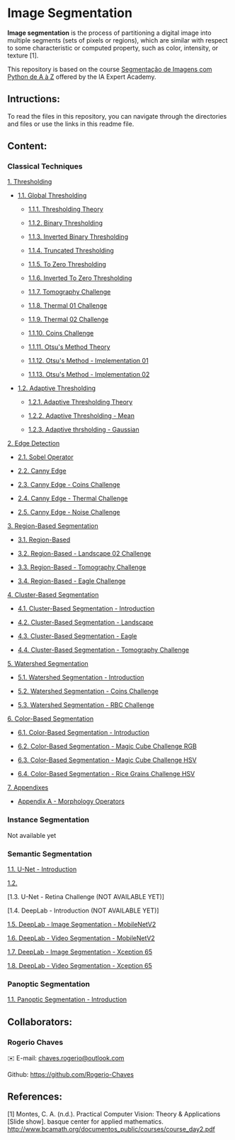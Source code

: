 # Image Segmentation

<b>Image segmentation</b> is the process of partitioning a digital image into
multiple segments (sets of pixels or regions), which are similar with respect
to some characteristic or computed property, such as color, intensity, or
texture [1].

This repository is based on the course [Segmentação de Imagens com Python de A à Z](https://iaexpert.academy/cursos-online-assinatura/segmentacao-imagens-python-a-z/) offered by the IA Expert Academy.

## Intructions:

To read the files in this repository, you can navigate through the directories and files or use the links in this readme file.

## Content:

### Classical Techniques

[1. Thresholding](https://github.com/Rogerio-Chaves/Image_Segmentation/tree/main/001_Classical_Techniques/001_Thresholding)

* [1.1. Global Thresholding](https://github.com/Rogerio-Chaves/Image_Segmentation/tree/main/001_Classical_Techniques/001_Thresholding/001_Global_Thresholding)

  * [1.1.1. Thresholding Theory](https://github.com/Rogerio-Chaves/Image_Segmentation/blob/main/001_Classical_Techniques/001_Thresholding/001_Global_Thresholding/001_Thresholding-Theory.ipynb)

  * [1.1.2. Binary Thresholding](https://github.com/Rogerio-Chaves/Image_Segmentation/blob/main/001_Classical_Techniques/001_Thresholding/001_Global_Thresholding/002_binary_thresholding.ipynb)

  * [1.1.3. Inverted Binary Thresholding](https://github.com/Rogerio-Chaves/Image_Segmentation/blob/main/001_Classical_Techniques/001_Thresholding/001_Global_Thresholding/003_Inverted_Binary_Thresholding.ipynb)

  * [1.1.4. Truncated Thresholding](https://github.com/Rogerio-Chaves/Image_Segmentation/blob/main/001_Classical_Techniques/001_Thresholding/001_Global_Thresholding/004_Truncated_Thresholding.ipynb)

  * [1.1.5. To Zero Thresholding](https://github.com/Rogerio-Chaves/Image_Segmentation/blob/main/001_Classical_Techniques/001_Thresholding/001_Global_Thresholding/005_To_Zero_Thresholding.ipynb)

  * [1.1.6. Inverted To Zero Thresholding](https://github.com/Rogerio-Chaves/Image_Segmentation/blob/main/001_Classical_Techniques/001_Thresholding/001_Global_Thresholding/006_To_Inverted_Zero_Thresholding.ipynb)

  * [1.1.7. Tomography Challenge](https://github.com/Rogerio-Chaves/Image_Segmentation/blob/main/001_Classical_Techniques/001_Thresholding/001_Global_Thresholding/007_Tomogaphy_Challenge.ipynb)

  * [1.1.8. Thermal 01 Challenge](https://github.com/Rogerio-Chaves/Image_Segmentation/blob/main/001_Classical_Techniques/001_Thresholding/001_Global_Thresholding/008_Thermal_01_Challenge.ipynb)

  * [1.1.9. Thermal 02 Challenge](https://github.com/Rogerio-Chaves/Image_Segmentation/blob/main/001_Classical_Techniques/001_Thresholding/001_Global_Thresholding/009_Thermal_02_Challenge.ipynb)

  * [1.1.10. Coins Challenge](https://github.com/Rogerio-Chaves/Image_Segmentation/blob/main/001_Classical_Techniques/001_Thresholding/001_Global_Thresholding/010_Coins_Challenge.ipynb)

  * [1.1.11. Otsu's Method Theory](https://github.com/Rogerio-Chaves/Image_Segmentation/blob/main/001_Classical_Techniques/001_Thresholding/001_Global_Thresholding/011_Otsus_Method-Theory.ipynb)

  * [1.1.12. Otsu's Method - Implementation 01](https://github.com/Rogerio-Chaves/Image_Segmentation/blob/main/001_Classical_Techniques/001_Thresholding/001_Global_Thresholding/012_Otsus_Method-Implementation_01.ipynb)

  * [1.1.13. Otsu's Method - Implementation 02](https://github.com/Rogerio-Chaves/Image_Segmentation/blob/main/001_Classical_Techniques/001_Thresholding/001_Global_Thresholding/013_Otsus_Method-Implementation_02.ipynb)

* [1.2. Adaptive Thresholding](https://github.com/Rogerio-Chaves/Image_Segmentation/tree/main/001_Classical_Techniques/001_Thresholding/002_Adaptive_Thresholding)

  * [1.2.1. Adaptive Thresholding Theory](https://github.com/Rogerio-Chaves/Image_Segmentation/blob/main/001_Classical_Techniques/001_Thresholding/002_Adaptive_Thresholding/001_Adaptive_Thresh-Theory.ipynb)

  * [1.2.2. Adaptive Thresholding - Mean](https://github.com/Rogerio-Chaves/Image_Segmentation/blob/main/001_Classical_Techniques/001_Thresholding/002_Adaptive_Thresholding/002.Adaptive_Thresh-Mean.ipynb)

  * [1.2.3. Adaptive thrsholding - Gaussian](https://github.com/Rogerio-Chaves/Image_Segmentation/blob/main/001_Classical_Techniques/001_Thresholding/002_Adaptive_Thresholding/003.Adaptive_Thresh-Gaussian.ipynb)

[2. Edge Detection](https://github.com/Rogerio-Chaves/Image_Segmentation/tree/main/001_Classical_Techniques/002_Edge_Detection)

* [2.1. Sobel Operator](https://github.com/Rogerio-Chaves/Image_Segmentation/blob/main/001_Classical_Techniques/002_Edge_Detection/001_Sobel_Operator.ipynb)

* [2.2. Canny Edge](https://github.com/Rogerio-Chaves/Image_Segmentation/blob/main/001_Classical_Techniques/002_Edge_Detection/002_Canny_Edge.ipynb)

* [2.3. Canny Edge - Coins Challenge](https://github.com/Rogerio-Chaves/Image_Segmentation/blob/main/001_Classical_Techniques/002_Edge_Detection/003_Canny_Edge-Coins_Challenge.ipynb)

* [2.4. Canny Edge - Thermal Challenge](https://github.com/Rogerio-Chaves/Image_Segmentation/blob/main/001_Classical_Techniques/002_Edge_Detection/004_Canny_Edge-Thermal_Challenge.ipynb)

* [2.5. Canny Edge - Noise Challenge](https://github.com/Rogerio-Chaves/Image_Segmentation/blob/main/001_Classical_Techniques/002_Edge_Detection/005_Canny_Edge-Noise_Challenge.ipynb)

[3. Region-Based Segmentation](https://github.com/Rogerio-Chaves/Image_Segmentation/tree/main/001_Classical_Techniques/003_Region-Based_Segmentation)

* [3.1. Region-Based](https://github.com/Rogerio-Chaves/Image_Segmentation/blob/main/001_Classical_Techniques/003_Region-Based_Segmentation/001_Region-Based.ipynb)

* [3.2. Region-Based - Landscape 02 Challenge](https://github.com/Rogerio-Chaves/Image_Segmentation/blob/main/001_Classical_Techniques/003_Region-Based_Segmentation/002_Region-Based_Landscape-02.ipynb)

* [3.3. Region-Based - Tomography Challenge](https://github.com/Rogerio-Chaves/Image_Segmentation/blob/main/001_Classical_Techniques/003_Region-Based_Segmentation/003_Tomography_Challenge.ipynb)

* [3.4. Region-Based - Eagle Challenge](https://github.com/Rogerio-Chaves/Image_Segmentation/blob/main/001_Classical_Techniques/003_Region-Based_Segmentation/004_Eagle_Challenge.ipynb)

[4. Cluster-Based Segmentation](https://github.com/Rogerio-Chaves/Image_Segmentation/tree/main/001_Classical_Techniques/004_Cluster-Based_Segmentation)

* [4.1. Cluster-Based Segmentation - Introduction](https://github.com/Rogerio-Chaves/Image_Segmentation/blob/main/001_Classical_Techniques/004_Cluster-Based_Segmentation/001_Cluster-Based-Theory.ipynb)

* [4.2. Cluster-Based Segmentation - Landscape](https://github.com/Rogerio-Chaves/Image_Segmentation/blob/main/001_Classical_Techniques/004_Cluster-Based_Segmentation/002_Cluster-Based_Landscape.ipynb)

* [4.3. Cluster-Based Segmentation - Eagle](https://github.com/Rogerio-Chaves/Image_Segmentation/blob/main/001_Classical_Techniques/004_Cluster-Based_Segmentation/003_Cluster-Based_Eagle.ipynb)

* [4.4. Cluster-Based Segmentation - Tomography Challenge](https://github.com/Rogerio-Chaves/Image_Segmentation/blob/main/001_Classical_Techniques/004_Cluster-Based_Segmentation/004_Cluster-Based_Tomography_Challenge.ipynb)

[5. Watershed Segmentation](https://github.com/Rogerio-Chaves/Image_Segmentation/tree/main/001_Classical_Techniques/005_Watershed_Segmentation)

* [5.1. Watershed Segmentation - Introduction](https://github.com/Rogerio-Chaves/Image_Segmentation/blob/main/001_Classical_Techniques/005_Watershed_Segmentation/001_Watershed_Theory.ipynb)

* [5.2. Watershed Segmentation - Coins Challenge](https://github.com/Rogerio-Chaves/Image_Segmentation/blob/main/001_Classical_Techniques/005_Watershed_Segmentation/002_Watershed_Coins-Challenge.ipynb)

* [5.3. Watershed Segmentation - RBC Challenge](https://github.com/Rogerio-Chaves/Image_Segmentation/blob/main/001_Classical_Techniques/005_Watershed_Segmentation/003_Watershed_RBC-Challenge.ipynb)

[6. Color-Based Segmentation](https://github.com/Rogerio-Chaves/Image_Segmentation/tree/main/001_Classical_Techniques/006_Color-Based_Segmentation)

* [6.1. Color-Based Segmentation - Introduction](https://github.com/Rogerio-Chaves/Image_Segmentation/blob/main/001_Classical_Techniques/006_Color-Based_Segmentation/001_Color-Based_Introduction.ipynb)

* [6.2. Color-Based Segmentation - Magic Cube Challenge RGB](https://github.com/Rogerio-Chaves/Image_Segmentation/blob/main/001_Classical_Techniques/006_Color-Based_Segmentation/002_Color-Based_Magic-Cube-Challenge_RGB.ipynb)

* [6.3. Color-Based Segmentation - Magic Cube Challenge HSV](https://github.com/Rogerio-Chaves/Image_Segmentation/blob/main/001_Classical_Techniques/006_Color-Based_Segmentation/003_Color-Based_Magic-Cube-Challenge_HSV.ipynb)

* [6.4. Color-Based Segmentation - Rice Grains Challenge HSV](https://github.com/Rogerio-Chaves/Image_Segmentation/blob/main/001_Classical_Techniques/006_Color-Based_Segmentation/004_Color-Based_Rice-Grains-Challenge_HSV.ipynb)

[7. Appendixes](https://github.com/Rogerio-Chaves/Image_Segmentation/tree/main/001_Classical_Techniques/Appendixes)

* [Appendix A - Morphology Operators](https://github.com/Rogerio-Chaves/Image_Segmentation/blob/main/001_Classical_Techniques/Appendixes/Appendix_A-Morphology_Operators.ipynb)

### Instance Segmentation

Not available yet

### Semantic Segmentation

[1.1. U-Net - Introduction](https://github.com/Rogerio-Chaves/Image_Segmentation/blob/main/003_Semantic_Segmentation/001_U-Net_Introduction.ipynb)

[1.2.]()

[1.3. U-Net - Retina Challenge (NOT AVAILABLE YET)]

[1.4. DeepLab - Introduction (NOT AVAILABLE YET)]

[1.5. DeepLab - Image Segmentation - MobileNetV2](https://github.com/Rogerio-Chaves/Image_Segmentation/blob/main/003_Semantic_Segmentation/005_DeepLab_Image_Segmentation_Mobile_Net_v2.ipynb)

[1.6. DeepLab - Video Segmentation - MobileNetV2](https://github.com/Rogerio-Chaves/Image_Segmentation/blob/main/003_Semantic_Segmentation/006_DeepLab_Video_Segmentation_Mobile_Net_v2.ipynb)

[1.7. DeepLab - Image Segmentation - Xception 65](https://github.com/Rogerio-Chaves/Image_Segmentation/blob/main/003_Semantic_Segmentation/007_DeepLab_Image_Segmentation_Xception65.ipynb)

[1.8. DeepLab - Video Segmentation - Xception 65](https://github.com/Rogerio-Chaves/Image_Segmentation/blob/main/003_Semantic_Segmentation/008_DeepLab_Video_Segmentation_Xception65.ipynb)

### Panoptic Segmentation

[1.1. Panoptic Segmentation - Introduction](https://github.com/Rogerio-Chaves/Image_Segmentation/blob/main/004_Panoptic_Segmentation/001_Panoptic_Introduction.ipynb)

## Collaborators:

### Rogerio Chaves

:envelope: E-mail: chaves.rogerio@outlook.com

Github: https://github.com/Rogerio-Chaves

## References:

[1] Montes, C. A. (n.d.). Practical Computer Vision: Theory & Applications [Slide show]. basque center for applied mathematics. http://www.bcamath.org/documentos_public/courses/course_day2.pdf
